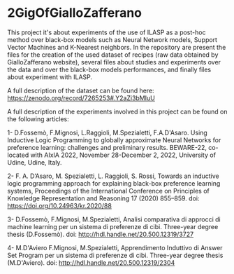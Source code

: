 # 2GigOfGialloZafferano

This project it's about experiments of the use of ILASP as a post-hoc method over black-box models such as Neural Network models, Support Vector Machines and K-Nearest neighbors.
In the repository are present the files for the creation of the used dataset of recipes (raw data obtained by GialloZafferano website), several files about studies and experiments over the data and over the black-box models performances, and finally files about experiment with ILASP.

A full description of the dataset can be found here: https://zenodo.org/record/7265253#.Y2aZi3bMIuU

A full description of the experiments involved in this project can be found on the following articles:

1- D.Fossemò, F.Mignosi, L.Raggioli, M.Spezialetti, F.A.D'Asaro. Using Inductive Logic Programming to globally approximate Neural Networks for preference learning: challenges and preliminary results. BEWARE-22, co-located with AIxIA 2022, November 28-December 2, 2022, University of Udine, Udine, Italy.

2- F. A. D’Asaro, M. Spezialetti, L. Raggioli, S. Rossi, Towards an inductive logic programming approach for explaining black-box preference learning systems, Proceedings of the International Conference on Principles of Knowledge Representation and Reasoning 17 (2020) 855–859. doi: https://doi.org/10.24963/kr.2020/88

3- D.Fossemò, F.Mignosi, M.Spezialetti, Analisi comparativa di approcci di machine learning per un sistema di preferenze di cibi. Three-year degree thesis (D.Fossemò). doi: http://hdl.handle.net/20.500.12319/3727

4- M.D'Aviero F.Mignosi, M.Spezialetti, Apprendimento Induttivo di Answer Set Program per un sistema di preferenze di cibi. Three-year degree thesis (M.D'Aviero). doi: http://hdl.handle.net/20.500.12319/2304
